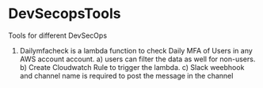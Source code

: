# DevSecopsTools
Tools for different DevSecOps

1) Dailymfacheck is a lambda function to check Daily MFA of Users in any AWS account account.
   a) users can filter the data as well for non-users. 
   b) Create Cloudwatch Rule to trigger the lambda. 
   c) Slack weebhook and channel name is required to post the message in the channel
